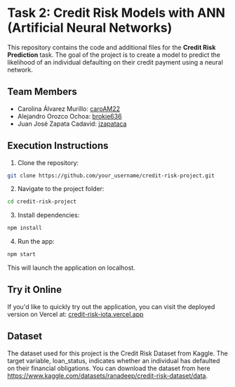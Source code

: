 # Task 2: Credit Risk Models with ANN (Artificial Neural Networks)

This repository contains the code and additional files for the **Credit Risk Prediction** task. The goal of the project is to create a model to predict the likelihood of an individual defaulting on their credit payment using a neural network.

## Team Members
- Carolina Álvarez Murillo: [caroAM22](https://github.com/caroAM22)
- Alejandro Orozco Ochoa: [brokie636](https://github.com/brokie636)
- Juan José Zapata Cadavid: [jzapataca](https://github.com/jzapataca)

## Execution Instructions

1. Clone the repository:
 ```bash
 git clone https://github.com/your_username/credit-risk-project.git
 ```
   
2. Navigate to the project folder:
  ```bash
  cd credit-risk-project
  ```

3. Install dependencies:
  ```bash
  npm install
  ```

4. Run the app:
  ```bash
  npm start
  ```

This will launch the application on localhost.

## Try it Online
If you'd like to quickly try out the application, you can visit the deployed version on Vercel at:
[credit-risk-iota.vercel.app](https://credit-risk-iota.vercel.app/)

## Dataset
The dataset used for this project is the Credit Risk Dataset from Kaggle. The target variable, loan_status, indicates whether an individual has defaulted on their financial obligations.
You can download the dataset from here https://www.kaggle.com/datasets/ranadeep/credit-risk-dataset/data.

